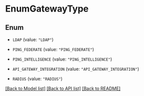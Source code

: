 # EnumGatewayType

## Enum


* `LDAP` (value: `"LDAP"`)

* `PING_FEDERATE` (value: `"PING_FEDERATE"`)

* `PING_INTELLIGENCE` (value: `"PING_INTELLIGENCE"`)

* `API_GATEWAY_INTEGRATION` (value: `"API_GATEWAY_INTEGRATION"`)

* `RADIUS` (value: `"RADIUS"`)


[[Back to Model list]](../README.md#documentation-for-models) [[Back to API list]](../README.md#documentation-for-api-endpoints) [[Back to README]](../README.md)


